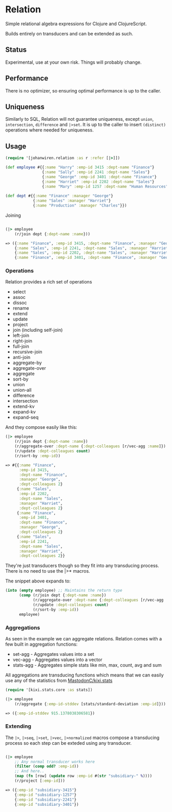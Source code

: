 # Relation

Simple relational algebra expressions for Clojure and ClojureScript.

Builds entirely on transducers and can be extended as such.

## Status

Experimental, use at your own risk. Things will probably change.

## Performance

There is no optimizer, so ensuring optimal performance is up to the caller.

## Uniqueness

Similarly to SQL, Relation will not guarantee uniqueness, except `union`, `intersection`, `difference` and `|>set`. It is up to the caller to insert `(distinct)` operations where needed for uniqueness.

## Usage

``` clojure
(require '[johanwiren.relation :as r :refer [|>]])

(def employee #{{:name "Harry" :emp-id 3415 :dept-name "Finance"}
                {:name "Sally" :emp-id 2241 :dept-name "Sales"}
                {:name "George" :emp-id 3401 :dept-name "Finance"}
                {:name "Harriet" :emp-id 2202 :dept-name "Sales"}
                {:name "Mary" :emp-id 1257 :dept-name "Human Resources"}})
                
(def dept #{{:name "Finance" :manager "George"}
            {:name "Sales" :manager "Harriet"}
            {:name "Production" :manager "Charles"}})

```

Joining

``` clojure

(|> employee
    (r/join dept {:dept-name :name}))

=> ({:name "Finance", :emp-id 3415, :dept-name "Finance", :manager "George"}
    {:name "Sales", :emp-id 2241, :dept-name "Sales", :manager "Harriet"}
    {:name "Sales", :emp-id 2202, :dept-name "Sales", :manager "Harriet"}
    {:name "Finance", :emp-id 3401, :dept-name "Finance", :manager "George"})

```

### Operations

Relation provides a rich set of operations

* select
* assoc
* dissoc
* rename
* extend
* update
* project
* join (including self-join)
* left-join
* right-join
* full-join
* recursive-join
* anti-join
* aggregate-by
* aggregate-over
* aggregate
* sort-by
* union
* union-all
* difference
* intersection
* extend-kv
* expand-kv
* expand-seq

And they compose easily like this:

``` clojure
(|> employee
    (r/join dept {:dept-name :name})
    (r/aggregate-over :dept-name {:dept-colleagues [r/vec-agg :name]})
    (r/update :dept-colleagues count)
    (r/sort-by :emp-id))

=> #{{:name "Finance",
      :emp-id 3415,
      :dept-name "Finance",
      :manager "George",
      :dept-colleagues 2}
     {:name "Sales",
      :emp-id 2202,
      :dept-name "Sales",
      :manager "Harriet",
      :dept-colleagues 2}
     {:name "Finance",
      :emp-id 3401,
      :dept-name "Finance",
      :manager "George",
      :dept-colleagues 2}
     {:name "Sales",
      :emp-id 2241,
      :dept-name "Sales",
      :manager "Harriet",
      :dept-colleagues 2}}

```

They're just transducers though so they fit into any transducing process. There is no need to use the |>* macros.

The snippet above expands to:

```clojure
(into (empty employee) ;; Maintains the return type
      (comp (r/join dept {:dept-name :name})
            (r/aggregate-over :dept-name {:dept-colleagues [r/vec-agg :name]})
            (r/update :dept-colleagues count)
            (r/sort-by :emp-id))
      employee)

```


### Aggregations

As seen in the example we can aggregate relations. Relation comes with a few built in aggregation functions:

* set-agg - Aggregates values into a set
* vec-agg - Aggregates values into a vector
* stats-agg - Aggregates simple stats like min, max, count, avg and sum

All aggregations are transducing functions which means that we can easily use any of the statistics from [MastodonC/kixi.stats](https://github.com/MastodonC/kixi.stats)

``` clojure
(require '[kixi.stats.core :as stats])

(|> employee
    (r/aggregate {:emp-id-stddev [stats/standard-deviation :emp-id]}))

=> ({:emp-id-stddev 915.1378038306581})
```

### Extending

The `|>`, `|>seq`, `|>set`, `|>vec`, `|>normalized` macros compose a transducing process so each step can be exteded using any transducer.

``` clojure

(|> employee
    ;; Any normal transducer works here
    (filter (comp odd? :emp-id))
    ;; And here..
    (map (fn [row] (update row :emp-id #(str "subsidiary-" %))))
    (r/project [:emp-id]))

=> ({:emp-id "subsidiary-3415"}
    {:emp-id "subsidiary-1257"}
    {:emp-id "subsidiary-2241"}
    {:emp-id "subsidiary-3401"})
```

